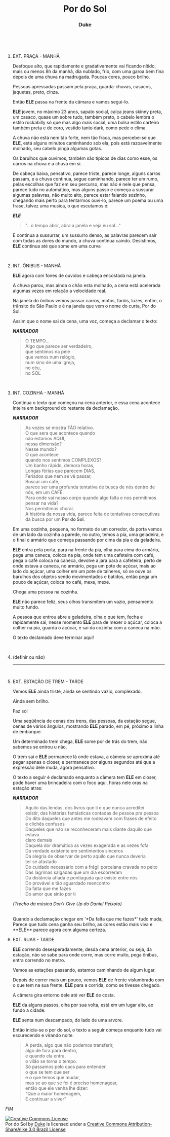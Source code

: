 <h1 style="text-align: center">Por do Sol</h1>
<h3 style="text-align: center">Duke</h3>

<br />
<br />
<br />

1. EXT. PRAÇA - MANHÃ  

	Desfoque alto, que rapidamente e gradativamente vai ficando nítido, mais ou menos 8h da manhã, dia nublado, frio, com uma garoa bem fina depois de uma chuva na madrugada. Poucas cores, pouco brilho.

	Pessoas apressadas passam pela praça, guarda-chuvas, casacos, jaquetas, preto, cinza. 

	Então **ELE** passa na frente da câmara e vamos segui-lo. 

	**ELE** jovem, no máximo 23 anos, sapato social, calça jeans skinny preta, um casaco, quase um sobre tudo, também preto, o cabelo lembra o estilo rockabilly só que mas algo mais social, uma bolsa estilo carteiro também preta e de coro, vestido tanto dark, como pede o clima. 

	A chuva não está nem tão forte, nem tão fraca, mas percebe-se que **ELE**, está alguns minutos caminhando sob ela, pois está razoavelmente molhado, seu cabelo pinga algumas gotas. 

	Os barulhos que ouvimos, também são típicos de dias como esse, os carros na chuva e a chuva em si. 

	De cabeça baixa, pensativo, parece triste, parece longe, alguns carros passam, e a chuva continua, segue caminhando, parece ter um rumo, pelas escolhas que faz em seu percurso, mas não é nele que pensa, parece tudo no automático, mas alguns passo e começa a sussurar algumas palavras, não muito alto, parece estar falando sozinho, chegando mais perto para tentarmos ouvi-lo, parece um poema ou uma frase, talvez uma musica, o que escutamos é:  
	
	***ELE***
	> ".. o tempo abrir, abra a janela e veja eu sol…"

	E continua a sussurrar, um sussurro denso, as palavras parecem sair com todas as dores do mundo, a chuva continua caindo. Desistimos, **ELE** continua até que some em uma curva
 
	<br />

2. INT. ÔNIBUS - MANHÃ

	**ELE** agora com fones de ouvidos e cabeça encostada na janela.
	
	A chuva parou, mas ainda o chão esta molhado, a cena está acelerada algumas vezes em relação a velocidade real. 
	
	Na janela do ônibus vemos passar carros, motos, faróis, luzes, enfim, o trânsito de São Paulo e é na janela que vem o nome do curta, Por do Sol.

	Assim que o nome sai de cena, uma voz, começa a declamar o texto: 
      
	***NARRADOR***
	> O TEMPO…      
 	  Algo que parece ser verdadeiro,      
	  que sentimos na pele    
    	  que vemos num relógio,      
    	  num sino de uma igreja,    
    	  no céu,    
    	  no SOL  

	<br />

3. INT. COZINHA - MANHÃ
	
	Continua o texto que começou na cena anterior, e essa cena acontece inteira em background do restante da declamação.

	***NARRADOR***
	> As vezes se mostra TÃO relativo.   
       	  O que sera que acontece quando   
     	  não estamos AQUI,   
     	  nessa dimensão?    
     	  Nesse mundo?   
	  O que acontece   
	  quando nos sentimos COMPLEXOS?     
	  Um banho rápido, demora horas,     
	  Longas férias que parecem DIAS,     
	  Feriados que nem se vê passar,   
	  Buscar um café,    
	  parece ser uma profunda tentativa de busca de nós dentro de nós, em um CAFÉ.   	
	  Para onde vai nosso corpo quando algo falta e nos permitimos pensar na vida?   
	  Nos permitimos chorar.   
	  A história da nossa vida, parece feita de tentativas consecutivas da busca por um **Por do Sol**.

	Em uma cozinha, pequena, no formato de um corredor, da porta vemos de um lado da cozinha a parede, no outro, temos a pia, uma geladeira, e o final o armário que começa passando por cima da pia e da geladeira. 
	
	**ELE** entra pela porta, para na frente da pia, olha para cima do armário, pega uma caneca, coloca na pia, onde tem uma cafeteira com café, pega o café coloca na caneca, devolve a jara para a cafeteira, perto de onde estava a caneca, no armário, pega um pote de açúcar, mais ao lado do açúcar, uma colher em um pote de talheres, só se ouve os barulhos dos objetos sendo movimentados e batidos, então pega um pouco de açúcar, coloca no café, mexe, mexe.
	
	Chega uma pessoa na cozinha.
	
	**ELE** não parece feliz, seus olhos transmitem um vazio, pensamento muito fundo.
	
	A pessoa que entrou abre a geladeira, olha o que tem, fecha e rapidamente sai, nesse momento **ELE** para de mexer o açúcar, coloca a colher na pia, guarda o açúcar, e sai da cozinha com a caneca na mão. 
	
	O texto declamado deve terminar aqui!

	<br />
	
4. (definir ou não)
	
	----------
 	<br />
 	
5. EXT. ESTAÇÃO DE TREM - TARDE

	Vemos **ELE** ainda triste, ainda se sentindo vazio, complexado. 
	
	Ainda sem brilho. 
	
	Faz sol 
	
	Uma seqüência de cenas dos trens, das pessoas, da estação segue, cenas de vários ângulos, mostrando **ELE** parado, em pé, próximo a linha de embarque. 
	
	Um determinado trem chega, **ELE** some por de trás do trem, não sabemos se entrou u não. 
	
	O trem sai e **ELE** permanece lá onde estava, a câmera se aproxima até pegar apenas o closer, e permanece por alguns segundos até que a expressão dele muda, agora pensativo.
	
	O texto a seguir é declamado enquanto a câmera tem **ELE** em closer, pode haver uma brincadeira com o foco aqui, horas nele oras na estação atras:
	
	***NARRADOR***
	> Aquilo das lendas, dos livros que li e que nunca acreditei   
	  existir, das histórias fantásticas contadas de pessoa pra pessoa   
	  Do dito daqueles que antes me rodeavam com frases de efeito   
	  e clichês confusos   
	  Daqueles que não se reconheceram mais diante daquilo que estava   
	  claro demais  
	  Daquela dor dramática as vezes exagerada e as vezes fofa   
	  Da verdade existente em sentimentos sinceros   
	  Da alegria de observar de perto aquilo que nunca deveria   
	  ter se afastado   
	  Do cuidado necessário com a frágil porcelana cravada no peito   
	  Das lagrimas salgadas que um dia escorreram    
	  Da distância afiada e pontiaguda que existe entre nós   
	  Do provável e tão aguardado reencontro   
	  Da falta que me fazes   
	  Do amor que sinto por ti  
	 
	  *(Trecho da música Don't Give Up do Daniel Peixoto)*
  	
  	<br />
	Quando a declamação chegar em '*Da falta que me fazes*' tudo muda, Parece que tudo cena ganha seu brilho, as cores estão mais viva e **ELE** parece agora com alguma certeza.

6. EXT. RUAS - TARDE

	**ELE** correndo desesperadamente, desda cena anterior, ou seja, da estação, não se sabe para onde corre, mas corre muito, pega ônibus, entra correndo no metro. 
	
	Vemos as estações passando, estamos caminhando de algum lugar.
	
	Depois de correr mais um pouco, vemos **ELE** de frente vislumbrado com o que tem na sua frente, **ELE** para a corrida, como se tivesse chegado.
	
	A câmera gira entorno dele até ver **ELE** de costa.
	
	**ELE** da alguns passos, olha por sua volta, está em um lugar alto, ao fundo a cidade.
	
	**ELE** senta num descampado, do lado de uma arvore.
	
	 Então inicia-se o por do sol, o texto a seguir começa enquanto tudo vai escurecendo e virando noite.

	> A perda, algo que não podemos transferir,      
	  algo de fora para dentro,    
	  e quando ela entra,   
	  o vilão se torna o tempo.    
	  Só passamos pelo caos para entender   
	  o que se tem que ser    
	  e o que temos que mudar,    
	  mas se ao que se foi é preciso homenagear,     
	  então que ele venha lhe dizer:    
	  "Que a maior homenagem,   
	  É continuar a viver"   


*FIM*


<a rel="license" href="http://creativecommons.org/licenses/by-sa/3.0/br/deed.en_US"><img alt="Creative Commons License" style="border-width:0" src="http://i.creativecommons.org/l/by-sa/3.0/br/88x31.png" /></a><br /><span xmlns:dct="http://purl.org/dc/terms/" href="http://purl.org/dc/dcmitype/Text" property="dct:title" rel="dct:type">Por do Sol</span> by <a xmlns:cc="http://creativecommons.org/ns#" href="http://escrevendo.nu" property="cc:attributionName" rel="cc:attributionURL">Duke</a> is licensed under a <a rel="license" href="http://creativecommons.org/licenses/by-sa/3.0/br/deed.en_US">Creative Commons Attribution-ShareAlike 3.0 Brazil License</a>
